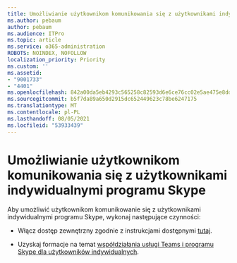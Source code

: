 ```yaml
---
title: Umożliwianie użytkownikom komunikowania się z użytkownikami indywidualnymi programu Skype
ms.author: pebaum
author: pebaum
ms.audience: ITPro
ms.topic: article
ms.service: o365-administration
ROBOTS: NOINDEX, NOFOLLOW
localization_priority: Priority
ms.custom: ''
ms.assetid:
- "9001733"
- "4401"
ms.openlocfilehash: 842a00da5eb4293c565258c82593d6e6ce76cc02e5ae475e8dd7f7613640d605
ms.sourcegitcommit: b5f7da89a650d2915dc652449623c78be6247175
ms.translationtype: MT
ms.contentlocale: pl-PL
ms.lasthandoff: 08/05/2021
ms.locfileid: "53933439"
---
```

# <a name="allow-your-users-to-communicate-with-skype-consumer-users"></a>Umożliwianie użytkownikom komunikowania się z użytkownikami indywidualnymi programu Skype

Aby umożliwić użytkownikom komunikowanie się z użytkownikami indywidualnymi programu Skype, wykonaj następujące czynności:

- Włącz dostęp zewnętrzny zgodnie z instrukcjami dostępnymi [tutaj](https://docs.microsoft.com/microsoftteams/manage-external-access#allow-or-block-domains).

- Uzyskaj formacje na temat [współdziałania usługi Teams i programu Skype dla użytkowników indywidualnych](https://docs.microsoft.com/microsoftteams/teams-skype-interop).
